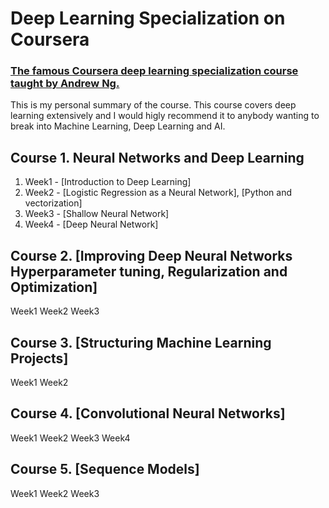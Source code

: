 # Deep Learning Specialization on Coursera
### [The famous Coursera deep learning specialization course taught by Andrew Ng.](https://www.coursera.org/specializations/deep-learning)

This is my personal summary of the course. This course covers deep learning extensively and I would higly recommend it to anybody wanting to break into Machine Learning, Deep Learning and AI.

 ## Course 1. Neural Networks and Deep Learning
 
1. Week1 - [Introduction to Deep Learning]
2. Week2 - [Logistic Regression as a Neural Network], [Python and vectorization]
3. Week3 - [Shallow Neural Network]
4. Week4 - [Deep Neural Network]

## Course 2. [Improving Deep Neural Networks Hyperparameter tuning, Regularization and Optimization]

Week1 
Week2 
Week3 


## Course 3. [Structuring Machine Learning Projects]

Week1 
Week2
         
         
 ## Course 4. [Convolutional Neural Networks]
 
 Week1 
 Week2 
 Week3 
 Week4 
 
 
 ## Course 5. [Sequence Models]
 
 Week1 
 Week2 
 Week3 
 
